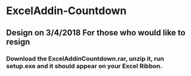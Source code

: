 # ExcelAddin-Countdown
## Design on 3/4/2018 For those who would like to resign

### Download the ExcelAddinCountdown.rar, unzip it, run setup.exe and it should appear on your Excel Ribbon.